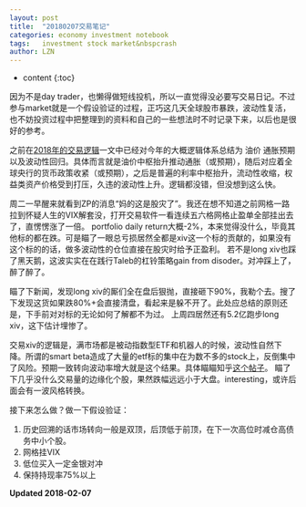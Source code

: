 ```yaml
---
layout: post
title:  "20180207交易笔记"
categories: economy investment notebook
tags:   investment stock market&nbspcrash
author: LZN
---
```


* content
{:toc}

因为不是day trader，也懒得做短线投机，所以一直觉得没必要写交易日记。不过参与market就是一个假设验证的过程，正巧这几天全球股市暴跌，波动性复活，也不妨投资过程中把整理到的资料和自己的一些想法时不时记录下来，以后也是很好的参考。

之前在[2018年的交易逻辑](https://novarizark.github.io/2018/01/18/2018-investment/)一文中已经对今年的大概逻辑体系总结为 油价 通胀预期 以及波动性回归。具体而言就是油价中枢抬升推动通胀（或预期），随后对应着全球央行的货币政策收紧（或预期），之后是普遍的利率中枢抬升，流动性收缩，权益类资产价格受到打压，久违的波动性上升。逻辑都没错，但没想到这么快。

周二一早醒来就看到ZP的消息“妈的这是股灾了”。我还在想不知道之前网格一路拉到怀疑人生的VIX解套没，打开交易软件一看连续五六格网格止盈单全部挂出去了，直愣愣涨了一倍。
portfolio daily return大概-2%，本来觉得没什么，毕竟其他标的都在跌。可是瞄了一眼总亏损居然全都是xiv这一个标的贡献的，如果没有这个标的的话，做多波动性的仓位直接在股灾时给予正盈利。
若不是long xiv也踩了黑天鹅，这波实实在在践行Taleb的杠铃策略gain from disoder。对冲踩上了，醉了醉了。

瞄了下新闻，发现long xiv的厮们全在盘后狠抛，直接砸下90%，我勒个去。搜了下发现这货如果跌80%+会直接清盘，看起来是躲不开了。此处应总结的原则还是，下手前对对标的无论如何了解都不为过。
上周四居然还有5.2亿跑步long xiv，这下估计埋惨了。

交易xiv的逻辑是，满市场都是被动指数型ETF和机器人的时候，波动性自然下降。所谓的smart beta造成了大量的etf标的集中在为数不多的stock上，反倒集中了风险。预期一致转向波动率增大就是这个结果。具体瞄瞄知乎[这个帖子](https://www.zhihu.com/question/266741454/answer/313475488)。
瞄了下几乎没什么交易量的边缘化个股，果然跌幅远远小于大盘。interesting，或许后面会有一波风格转换。

接下来怎么做？做一下假设验证：

1. 历史回溯的话市场转向一般是双顶，后顶低于前顶，在下一次高位时减仓高债务中小个股。
2. 网格挂VIX
3. 低位买入一定金银对冲
4. 保持持现率75%以上



**Updated 2018-02-07**
